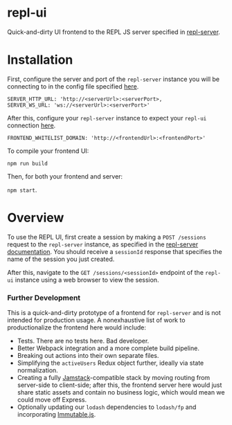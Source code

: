 # repl-ui

Quick-and-dirty UI frontend to the REPL JS server specified in [repl-server](https://github.com/elizabeth-bruce/repl-server).

# Installation

First, configure the server and port of the `repl-server` instance you will be connecting to in the config file specified [here](https://github.com/elizabeth-bruce/repl-ui/blob/master/public/javascripts/config/config.js).
```
SERVER_HTTP_URL: 'http://<serverUrl>:<serverPort>,
SERVER_WS_URL: 'ws://<serverUrl>:<serverPort>'
```

After this, configure your `repl-server` instance to expect your `repl-ui` connection [here](https://github.com/elizabeth-bruce/repl-server/blob/master/config/config.js).

```
FRONTEND_WHITELIST_DOMAIN: 'http://<frontendUrl>:<frontendPort>'
```

To compile your frontend UI:
```
npm run build
```

Then, for both your frontend and server:

`npm start`.

# Overview

To use the REPL UI, first create a session by making a `POST /sessions` request to the `repl-server` instance, as specified in the [repl-server documentation](https://github.com/elizabeth-bruce/repl-server). You should receive a `sessionId` response that specifies the name of the session you just created.

After this, navigate to the `GET /sessions/<sessionId>` endpoint of the `repl-ui` instance using a web browser to view the session.

### Further Development

This is a quick-and-dirty prototype of a frontend for `repl-server` and is not intended for production usage. A nonexhaustive list of work to productionalize the frontend here would include:

* Tests. There are no tests here. Bad developer.
* Better Webpack integration and a more complete build pipeline.
* Breaking out actions into their own separate files.
* Simplifying the `activeUsers` Redux object further, ideally via state normalization.
* Creating a fully [Jamstack](https://jamstack.org/)-compatible stack by moving routing from server-side to client-side; after this, the frontend server here would just share static assets and contain no business logic, which would mean we could move  off Express.
* Optionally updating our `lodash` dependencies to `lodash/fp` and incorporating [Immutable.js](https://facebook.github.io/immutable-js/).